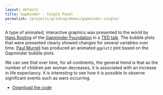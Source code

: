 ```yaml
---
layout: default
title: Gapminder - Single Panel
permalink: /projects/gridsvg/demos/gapminder-single/
---
```


A type of animated, interactive graphics was presented to the world by [Hans Rosling](https://en.wikipedia.org/wiki/Hans_Rosling) of the [Gapminder Foundation](http://www.gapminder.org/) in a [TED talk](https://www.ted.com/talks/hans_rosling_shows_the_best_stats_you_ve_ever_seen.html). The bubble plots that were presented clearly showed changes for several variables over time. [Paul Murrell](https://www.stat.auckland.ac.nz/~paul/) has produced an animated `ggplot2` plot based on the Gapminder bubble plots.

<object data="/projects/gridsvg/demos/gapminder-single/gapminderOnePanel.svg" type="image/svg+xml" width="568" height="567"></object>

We can see that over time, for all continents, the general trend is that as the number of children per woman decreases, it is associated with an increase in life expectancy. It is interesting to see how it is possible to observe significant events such as wars occurring.

* [Download the code](/projects/gridsvg/demos/gapminder-single/gapminder-single.zip)

<script type="text/javascript" src="/scripts/gridsvg-modernizr.js"></script>
<script type="text/javascript" src="/scripts/svg-smil-detect.js"></script>
